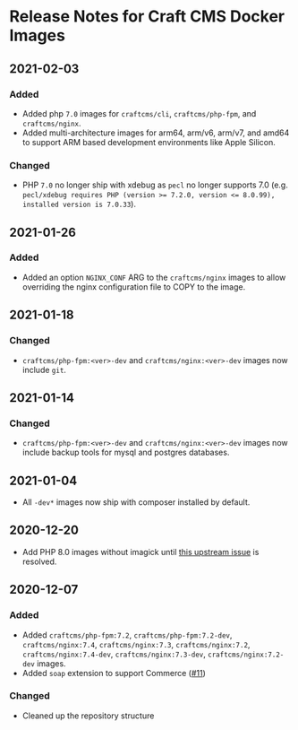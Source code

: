 # Release Notes for Craft CMS Docker Images

## 2021-02-03

### Added
- Added php `7.0` images for `craftcms/cli`, `craftcms/php-fpm`, and `craftcms/nginx`.
- Added multi-architecture images for arm64, arm/v6, arm/v7, and amd64 to support ARM based development environments like Apple Silicon.

### Changed
- PHP `7.0` no longer ship with xdebug as `pecl` no longer supports 7.0 (e.g. `pecl/xdebug requires PHP (version >= 7.2.0, version <= 8.0.99), installed version is 7.0.33`).

## 2021-01-26

### Added

- Added an option `NGINX_CONF` ARG to the `craftcms/nginx` images to allow overriding the nginx configuration file to COPY to the image.

## 2021-01-18

### Changed

- `craftcms/php-fpm:<ver>-dev` and `craftcms/nginx:<ver>-dev` images now include `git`.

## 2021-01-14

### Changed

- `craftcms/php-fpm:<ver>-dev` and `craftcms/nginx:<ver>-dev` images now include backup tools for mysql and postgres databases.

## 2021-01-04

- All `-dev*` images now ship with composer installed by default.

## 2020-12-20

- Add PHP 8.0 images without imagick until [this upstream issue](https://github.com/Imagick/imagick/issues/358) is resolved.

## 2020-12-07

### Added

- Added `craftcms/php-fpm:7.2`, `craftcms/php-fpm:7.2-dev`, `craftcms/nginx:7.4`, `craftcms/nginx:7.3`, `craftcms/nginx:7.2`, `craftcms/nginx:7.4-dev`, `craftcms/nginx:7.3-dev`, `craftcms/nginx:7.2-dev` images.
- Added `soap` extension to support Commerce ([#11](https://github.com/craftcms/docker/issues/11))

### Changed

- Cleaned up the repository structure
